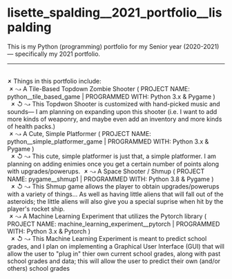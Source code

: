# lisette_spalding__2021_portfolio__lispalding
This is my Python (programming) portfolio for my Senior year (2020-2021)— specifically my 2021 portfolio.<br>
<hr><br>
🗶 Things in this portfolio include:<br>
  &nbsp;🗶 ↝ A Tile-Based Topdown Zombie Shooter ( PROJECT NAME: python__tile_based_game | PROGRAMMED WITH: Python 3.x & Pygame )<br>
    &nbsp;&nbsp;🗶 ↺ ↝ This Topdwon Shooter is customized with hand-picked music and sounds— I am planning on expanding upon this shooter (i.e. I want to add more kinds of weaponry, and maybe even add an inventory and more kinds of health packs.)<br>
  &nbsp;🗶 ↝  A Cute, Simple Platformer ( PROJECT NAME: python__simple_platformer_game | PROGRAMMED WITH: Python 3.x & Pygame )<br>
    &nbsp;&nbsp;🗶 ↺ ↝ This cute, simple platformer is just that, a simple platformer. I am planning on adding enimies once you get a certain number of points along with upgrades/powerups.
  &nbsp;🗶 ↝ A Space Shooter / Shmup ( PROJECT NAME: pygame__shmup1 | PROGRAMMED WITH: Python 3.8  & Pygame )<br>
    &nbsp;&nbsp;🗶 ↺ ↝ This Shmup game allows the player to obtain upgrades/powerups with a variety of things... As well as having little aliens that will fall out of the asteroids; the little aliens will also give you a special suprise when hit by the player's rocket ship.<br>
  &nbsp;🗶 ↝ A Machine Learning Experiment that utilizes the Pytorch library ( PROJECT NAME: machine_learning_experiment__pytorch | PROGRAMMED WITH: Python 3.x & Pytorch )<br>
    &nbsp;&nbsp;🗶 ↺ ↝ This Machine Learning Experiment is meant to predict school grades, and I plan on implementing a Graphical User Interface (GUI) that will allow the user to "plug in" thier own current school grades, along with past school grades and data; this will allow the user to predict their own (and/or others) school grades
